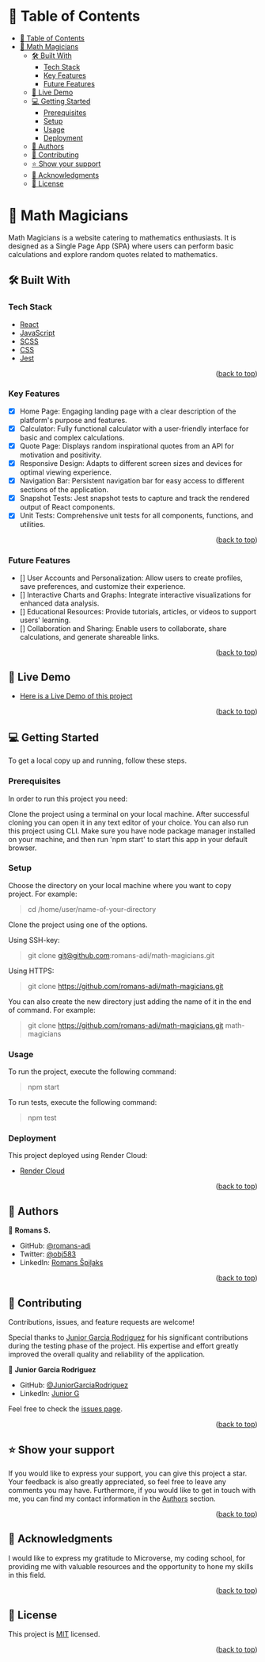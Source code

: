 <a name="readme-top"></a>

<!-- TABLE OF CONTENTS -->

# 📗 Table of Contents

- [📗 Table of Contents](#-table-of-contents)
- [📖 Math Magicians](#-math-magicians)
  - [🛠 Built With ](#-built-with-)
    - [Tech Stack ](#tech-stack-)
    - [Key Features ](#key-features-)
    - [Future Features ](#future-features-)
  - [:rocket: Live Demo ](#-live-demo-)
  - [💻 Getting Started ](#-getting-started-)
    - [Prerequisites](#prerequisites)
    - [Setup](#setup)
    - [Usage](#usage)
    - [Deployment](#deployment)
  - [👥 Authors ](#-authors-)
  - [🤝 Contributing ](#-contributing-)
  - [⭐️ Show your support ](#️-show-your-support-)
  - [🙏 Acknowledgments ](#-acknowledgments-)
  - [📝 License ](#-license-)

<!-- PROJECT DESCRIPTION -->

# 📖 <a name="about-project">Math Magicians</a>

Math Magicians is a website catering to mathematics enthusiasts. It is designed as a Single Page App (SPA) where users can perform basic calculations and explore random quotes related to mathematics.

## 🛠 Built With <a name="built-with"></a>

### Tech Stack <a name="tech-stack"></a>

  <ul>
     <li><a href="https://react.dev/">React</a></li>
      <li><a href="https://www.javascript.com/">JavaScript</a></li>
      <li><a href="https://sass-lang.com/">SCSS</a></li>
      <li><a href="https://www.w3.org/Style/CSS/Overview.en.html">CSS</a></li>
      <li><a href="https://jestjs.io/">Jest</a></li>
  </ul>

<p align="right">(<a href="#readme-top">back to top</a>)</p>

<!-- Features -->

### Key Features <a name="key-features"></a>

- [x] Home Page: Engaging landing page with a clear description of the platform's purpose and features.
- [x] Calculator: Fully functional calculator with a user-friendly interface for basic and complex calculations.
- [x] Quote Page: Displays random inspirational quotes from an API for motivation and positivity.
- [x] Responsive Design: Adapts to different screen sizes and devices for optimal viewing experience.
- [x] Navigation Bar: Persistent navigation bar for easy access to different sections of the application.
- [x] Snapshot Tests: Jest snapshot tests to capture and track the rendered output of React components.
- [x] Unit Tests: Comprehensive unit tests for all components, functions, and utilities.

<p align="right">(<a href="#readme-top">back to top</a>)</p>

<!-- Future Features -->

### Future Features <a name="future-features"></a>

- [] User Accounts and Personalization: Allow users to create profiles, save preferences, and customize their experience.
- [] Interactive Charts and Graphs: Integrate interactive visualizations for enhanced data analysis.
- [] Educational Resources: Provide tutorials, articles, or videos to support users' learning.
- [] Collaboration and Sharing: Enable users to collaborate, share calculations, and generate shareable links.

<p align="right">(<a href="#readme-top">back to top</a>)</p>

<!-- GETTING STARTED -->

## :rocket: Live Demo <a name="live-demo"></a>

- [Here is a Live Demo of this project](https://math-magicians-srkx.onrender.com/)

<p align="right">(<a href="#readme-top">back to top</a>)</p>

<!-- GETTING STARTED -->

## 💻 Getting Started <a name="getting-started"></a>

To get a local copy up and running, follow these steps.

### Prerequisites

In order to run this project you need:

Clone the project using a terminal on your local machine. After successful cloning you can open it in any text editor of your choice.
You can also run this project using CLI. Make sure you have node package manager installed on your machine, and then run 'npm start' to start this app in your default browser.

### Setup

Choose the directory on your local machine where you want to copy project. For example:

> cd /home/user/name-of-your-directory

Clone the project using one of the options.

Using SSH-key:

> git clone git@github.com:romans-adi/math-magicians.git

Using HTTPS:

> git clone https://github.com/romans-adi/math-magicians.git

You can also create the new directory just adding the name of it in the end of command. For example:

> git clone https://github.com/romans-adi/math-magicians.git math-magicians

### Usage

To run the project, execute the following command:

> npm start

To run tests, execute the following command:

> npm test

### Deployment

This project deployed using Render Cloud:

- [Render Cloud](https://render.com/)

<p align="right">(<a href="#readme-top">back to top</a>)</p>

<!-- AUTHORS -->

## 👥 Authors <a name="authors"></a>

👤 **Romans S.**

- GitHub: [@romans-adi](https://github.com/romans-adi/)
- Twitter: [@obj583](https://twitter.com/obj583/)
- LinkedIn: [Romans Špiļaks](https://www.linkedin.com/in/obj513/)

<p align="right">(<a href="#readme-top">back to top</a>)</p>

<!-- CONTRIBUTING -->

## 🤝 Contributing <a name="contributing"></a>

Contributions, issues, and feature requests are welcome!

Special thanks to [Junior Garcia Rodriguez](@JuniorGarciaRodriguez) for his significant contributions during the testing phase of the project. His expertise and effort greatly improved the overall quality and reliability of the application.

👤 **Junior Garcia Rodriguez**

- GitHub: [@JuniorGarciaRodriguez](https://github.com/JuniorGarciaRodriguez)
- LinkedIn: [Junior G](https://www.linkedin.com/in/junior-g-078143191)

Feel free to check the [issues page](../../issues/).

<p align="right">(<a href="#readme-top">back to top</a>)</p>

<!-- SUPPORT -->

## ⭐️ Show your support <a name="support"></a>

If you would like to express your support, you can give this project a star. Your feedback is also greatly appreciated, so feel free to leave any comments you may have. Furthermore, if you would like to get in touch with me, you can find my contact information in the <a href="#authors">Authors</a> section.

<p align="right">(<a href="#readme-top">back to top</a>)</p>

<!-- ACKNOWLEDGEMENTS -->

## 🙏 Acknowledgments <a name="acknowledgements"></a>

I would like to express my gratitude to Microverse, my coding school, for providing me with valuable resources and the opportunity to hone my skills in this field.

<p align="right">(<a href="#readme-top">back to top</a>)</p>


<!-- LICENSE -->

## 📝 License <a name="license"></a>

This project is [MIT](LICENSE) licensed.

<p align="right">(<a href="#readme-top">back to top</a>)</p>

